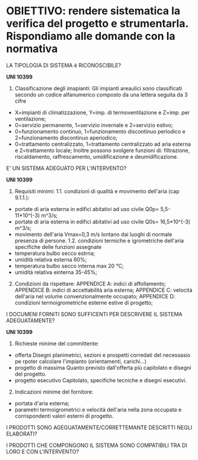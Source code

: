 # OBIETTIVO: rendere sistematica la verifica del progetto e strumentarla. Rispondiamo alle domande con la normativa

LA TIPOLOGIA DI SISTEMA è RICONOSCIBILE?

**UNI 10399**
1. Classificazione degli imapianti:
Gli impianti areaulici sono classificati secondo un codice alfanumerico composto da una lettera seguita da 3 cifre
- X=impianti di climatizzazione, Y=imp. di termoventilazione e Z=imp. per ventilazione;
- 0=servizio permanente, 1=servizio invernale e 2=servizio estivo;
- 0=funzionamento continuo, 1=funzionamento discontinuo periodico e 2=funzionamento discontinuo aperiodico;
- 0=trattamento centralizzato, 1=trattamento centralizzato ad aria esterna e 2=trattamento locale;
Inoltre possono svolgere funzioni di: filtrazione, riscaldamento, raffrescamento, umidificazione e deumidificazione.


E' UN SISTEMA ADEGUATO PER L'INTERVENTO?

**UNI 10399**
1. Requisiti minimi:
1.1. condizioni di qualità e movimento dell'aria (cap 9.1.1.):
 - portate di aria esterna in edifici abitativi ad uso civile Q0p= 5,5-11*10^(-3) m^3/s;
 - portate di aria esterna in edifici abitativi ad uso civile Q0s= 16,5*10^(-3) m^3/s;
 - movimento dell'aria Vmax=0,3 m/s lontano dai luoghi di normale presenza di persone.
1.2. condizioni termiche e igrometriche dell'aria specifiche delle funzioni assegnate
- temperatura bulbo secco estrna;
- umidità relativa esterna 60%;
- temperatura bulbo secco interna max 20 °C;
- umidità relativa einterna 35-45%;
2. Condizioni da rispettare:
APPENDICE A: indici di affollamento;
APPENDICE B: indici di accettabilità aria esterna;
APPENDICE C: velocità dell'aria nel volume convenzionalmente occupato;
APPENDICE D: condizioni termoigrometriche esterne estive di progetto;


I DOCUMENI FORNITI SONO SUFFICENTI PER DESCRIVERE IL SISTEMA ADEGUATAMENTE?

**UNI 10399**
1. Richieste minime del committente:
- offerta
Disegni planimetrici, sezioni e prospetti corredati del necessasio pe rpoter calcolare l'impianto (orientamenti, carichi...)
- progetto di massima
Quanto previsto dall'offerta più capitolato e disegni del progetto.
- progetto esecutivo
Capitolato, specifiche tecniche e disegni esecutivi.
2. Indicazioni minime del fornitore:
- portata d'aria esterna;
- parametri termoigrometrici e velocità dell'aria nella zona occupata e corrispondenti valori esterni di progetto.


I PRODOTTI SONO AGEGUATAMENTE/CORRETTEMANTE DESCRITTI NEGLI ELABORATI?


I PRODOTTI CHE COMPONGONO IL SISTEMA SONO COMPATIBILI TRA DI LORO E CON L'INTERVENTO?

